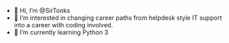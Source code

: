 - 👋 Hi, I’m @SirTonks
- 👀 I’m interested in changing career paths from helpdesk style IT support into a career with coding involved.
- 🌱 I’m currently learning Python 3

<!---
SirTonks/SirTonks is a ✨ special ✨ repository because its `README.md` (this file) appears on your GitHub profile.
You can click the Preview link to take a look at your changes.
--->
